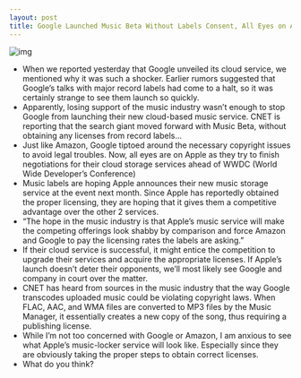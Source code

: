 ```yaml
---
layout: post
title: Google Launched Music Beta Without Labels Consent, All Eyes on Apple
---
```

![img](http://media.idownloadblog.com/wp-content/uploads/2011/05/google-music.jpg)
* When we reported yesterday that Google unveiled its cloud service, we mentioned why it was such a shocker. Earlier rumors suggested that Google’s talks with major record labels had come to a halt, so it was certainly strange to see them launch so quickly.
* Apparently, losing support of the music industry wasn’t enough to stop Google from launching their new cloud-based music service. CNET is reporting that the search giant moved forward with Music Beta, without obtaining any licenses from record labels…
* Just like Amazon, Google tiptoed around the necessary copyright issues to avoid legal troubles. Now, all eyes are on Apple as they try to finish negotiations for their cloud storage services ahead of WWDC (World Wide Developer’s Conference)
* Music labels are hoping Apple announces their new music storage service at the event next month. Since Apple has reportedly obtained the proper licensing, they are hoping that it gives them a competitive advantage over the other 2 services.
* “The hope in the music industry is that Apple’s music service will make the competing offerings look shabby by comparison and force Amazon and Google to pay the licensing rates the labels are asking.”
* If their cloud service is successful, it might entice the competition to upgrade their services and acquire the appropriate licenses. If Apple’s launch doesn’t deter their opponents, we’ll most likely see Google and company in court over the matter.
* CNET has heard from sources in the music industry that the way Google transcodes uploaded music could be violating copyright laws. When FLAC, AAC, and WMA files are converted to MP3 files by the Music Manager, it essentially creates a new copy of the song, thus requiring a publishing license.
* While I’m not too concerned with Google or Amazon, I am anxious to see what Apple’s music-locker service will look like. Especially since they are obviously taking the proper steps to obtain correct licenses.
* What do you think?

